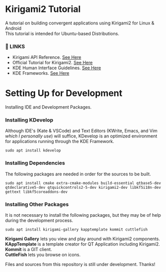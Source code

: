# Kirigami2 Tutorial
A tutorial on building convergent applications using Kirigami2 for Linux &amp; Android <br/>
This tutorial is intended for Ubuntu-based Distributions. <br/>

### :link: LINKS
+ Kirigami API Reference. [See Here](https://api.kde.org/frameworks/kirigami/html/index.html) <br/>
+ Official Tutorial for Kirigami2. [See Here](https://develop.kde.org/docs/getting-started/kirigami/)<br/>
+ KDE Human Interface Guidelines. [See Here](https://develop.kde.org/hig/)<br/>
+ KDE Frameworks. [See Here](https://api.kde.org/frameworks/index.html)

# Setting Up for Development
Installing IDE and Development Packages.

### Installing KDevelop
Although IDE's (Kate & VSCode) and Text Editors (KWrite, Emacs, and Vim *which I personally use*) will suffice, KDevelop is an optimized environment for applications running through the KDE Framework.
```
sudo apt install kdevelop
```

### Installing Dependencies
The following packages are needed in order for the sources to be built.
```
sudo apt install cmake extra-cmake-modules build-essential qtbase5-dev qtdeclarative5-dev qtquickcontrols2-5-dev kirigami2-dev libkf5i18n-dev gettext libkf5coreaddons-dev
```
### Installing Other Packages
It is not necessary to install the following packages, but they may be of help during the development process.
```
sudo apt install kirigami-gallery kapptemplate kommit cuttlefish
```
**Kirigami Gallery** lets you view and play around with Kirigami2 components. <br/>
**KAppTemplate** is a template creator for QT Application including Kirigami2. <br/>
**Kommit** is a GIT client. <br/>
**CuttleFish** lets you browse on icons. <br/>

Files and sources from this repository is still under development. Thanks!
